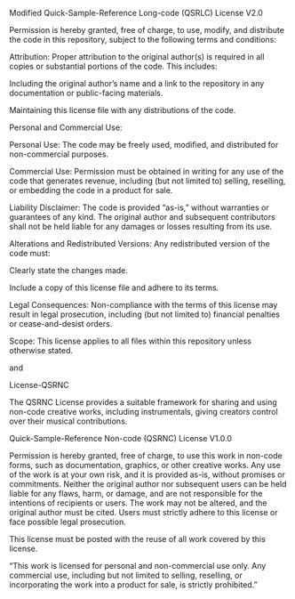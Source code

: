 Modified Quick-Sample-Reference Long-code (QSRLC) License V2.0

Permission is hereby granted, free of charge, to use, modify, and distribute the code in this repository, subject to the following terms and conditions:

Attribution: Proper attribution to the original author(s) is required in all copies or substantial portions of the code. This includes:

Including the original author’s name and a link to the repository in any documentation or public-facing materials.

Maintaining this license file with any distributions of the code.

Personal and Commercial Use:

Personal Use: The code may be freely used, modified, and distributed for non-commercial purposes.

Commercial Use: Permission must be obtained in writing for any use of the code that generates revenue, including (but not limited to) selling, reselling, or embedding the code in a product for sale.

Liability Disclaimer: The code is provided “as-is,” without warranties or guarantees of any kind. The original author and subsequent contributors shall not be held liable for any damages or losses resulting from its use.

Alterations and Redistributed Versions: Any redistributed version of the code must:

Clearly state the changes made.

Include a copy of this license file and adhere to its terms.

Legal Consequences: Non-compliance with the terms of this license may result in legal prosecution, including (but not limited to) financial penalties or cease-and-desist orders.

Scope: This license applies to all files within this repository unless otherwise stated.



and



License-QSRNC

The QSRNC License provides a suitable framework for sharing and using non-code creative works, including instrumentals, giving creators control over their musical contributions.

Quick-Sample-Reference Non-code (QSRNC) License V1.0.0

Permission is hereby granted, free of charge, to use this work in non-code forms, such as documentation, graphics, or other creative works. Any use of the work is at your own risk, and it is provided as-is, without promises or commitments. Neither the original author nor subsequent users can be held liable for any flaws, harm, or damage, and are not responsible for the intentions of recipients or users. The work may not be altered, and the original author must be cited. Users must strictly adhere to this license or face possible legal prosecution.

This license must be posted with the reuse of all work covered by this license.

“This work is licensed for personal and non-commercial use only. Any commercial use, including but not limited to selling, reselling, or incorporating the work into a product for sale, is strictly prohibited.”
